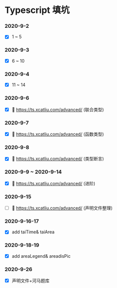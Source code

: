 <!--
 * @Author: ChrisLiu
 * @Date: 2020-09-02 23:56:29
 * @LastEditors: ChrisLiu
 * @LastEditTime: 2020-09-19 23:55:05
 * @Description: file content
-->

# Typescript 填坑

### 2020-9-2

- [x] 1 ~ 5

### 2020-9-3

- [x] 6 ~ 10

### 2020-9-4

- [x] 11 ~ 14

### 2020-9-6

- [x] :link: https://ts.xcatliu.com/advanced/ (联合类型)

### 2020-9-7

- [x] :link: https://ts.xcatliu.com/advanced/ (函数类型)

### 2020-9-8

- [x] :link: https://ts.xcatliu.com/advanced/ (类型断言)

### 2020-9-9 ~ 2020-9-14

- [x] :link: https://ts.xcatliu.com/advanced/ (进阶)

### 2020-9-15

- [ ] :link: https://ts.xcatliu.com/advanced/ (声明文件整理)

### 2020-9-16-17

- [x] add taiTime& taiArea

### 2020-9-18-19

- [x] add areaLegend& areadisPic

### 2020-9-26

- [x] 声明文件+河马题库
